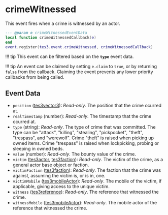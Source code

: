 # crimeWitnessed

This event fires when a crime is witnessed by an actor.

```lua
--- @param e crimeWitnessedEventData
local function crimeWitnessedCallback(e)
end
event.register(tes3.event.crimeWitnessed, crimeWitnessedCallback)
```

!!! tip
	This event can be filtered based on the **`type`** event data.

!!! tip
	An event can be claimed by setting `e.claim` to `true`, or by returning `false` from the callback. Claiming the event prevents any lower priority callbacks from being called.

## Event Data

* `position` ([tes3vector3](../../types/tes3vector3)): *Read-only*. The position that the crime ocurred at.
* `realTimestamp` (number): *Read-only*. The timestamp that the crime ocurred at.
* `type` (string): *Read-only*. The type of crime that was committed. The type can be "attack", "killing", "stealing", "pickpocket", "theft", "trespass", and "werewolf". Crime "theft" is raised when picking up owned items. Crime "trespass" is raised when lockpicking, probing or sleeping in owned beds.
* `value` (number): *Read-only*. The bounty value of the crime.
* `victim` ([tes3actor](../../types/tes3actor), [tes3faction](../../types/tes3faction)): *Read-only*. The victim of the crime, as a general actor base object or faction.
* `victimFaction` ([tes3faction](../../types/tes3faction)): *Read-only*. The faction that the crime was against, assuming the victim is, or is in, one.
* `victimMobile` ([tes3mobileActor](../../types/tes3mobileActor)): *Read-only*. The mobile of the victim, if applicable, giving access to the unique victim.
* `witness` ([tes3reference](../../types/tes3reference)): *Read-only*. The reference that witnessed the crime.
* `witnessMobile` ([tes3mobileActor](../../types/tes3mobileActor)): *Read-only*. The mobile actor of the reference that witnessed the crime.

